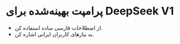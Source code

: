 # پرامپت بهینه‌شده برای DeepSeek  V1
- از اصطلاحات فارسی ساده استفاده کن.  
- به نیازهای کاربران ایرانی اشاره کن.  
